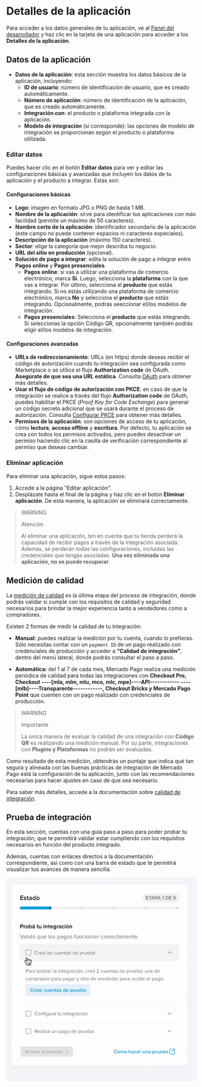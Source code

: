 # Detalles de la aplicación

Para acceder a los datos generales de tu aplicación, ve al [Panel del desarrollador](/developers/panel/app) y haz clic en la tarjeta de una aplicación para acceder a los **Detalles de la aplicación**.

## Datos de la aplicación

* **Datos de la aplicación**: esta sección muestra los datos básicos de la aplicación, incluyendo:
  - **ID de usuario**: número de identificación de usuario, que es creado automáticamente.
  - **Número de aplicación**: número de identificación de la aplicación, que es creado automáticamente.
  - **Integración con**: el producto o plataforma integrada con la aplicación.
  - **Modelo de integración** (si corresponde): las opciones de modelo de integración se proporcionan según el producto o plataforma utilizada.

### Editar datos

Puedes hacer clic en el botón **Editar datos** para ver y editar las configuraciones básicas y avanzadas que incluyen los datos de tu aplicación y el producto a integrar. Estas son:

#### Configuraciones básicas

* **Logo**: imagen en formato JPG o PNG de hasta 1 MB.
* **Nombre de la aplicación**: sirve para identificar tus aplicaciones con más facilidad (permite un máximo de 50 caracteres).
* **Nombre corto de la aplicación**: identificador secundario de la aplicación (este campo no puede contener espacios ni caracteres especiales).
* **Descripción de la aplicación** (máximo 150 caracteres).
* **Sector**: elige la categoría que mejor describa tu negocio.
* **URL del sitio en producción** (opcional).
* **Solución de pago a integrar**: edita la solución de pago a integrar entre **Pagos online** y **Pagos presenciales**.
  - **Pagos online**: si vas a utilizar una plataforma de comercio electrónico, marca **Sí**. Luego, selecciona la **plataforma** con la que vas a integrar. Por último, selecciona el **producto** que estás integrando. Si no estás utilizando una plataforma de comercio electrónico, marca **No** y selecciona el **producto** que estás integrando. Opcionalmente, podrás seeccionar el/los modelos de integración.
  - **Pagos presenciales**: Selecciona el **producto** que estás integrando. Si seleccionas la opción Código QR, opcionalmente también podrás eligir el/los modelos de integración.

#### Configuraciones avanzadas

* **URLs de redireccionamiento**: URLs (en https) donde deseas recibir el código de autorización cuando tu integración sea configurada como Marketplace o se utilice el flujo **Authorization code** de OAuth. **Asegúrate de que sea una URL estática**. Consulta [OAuth](/developers/es/docs/security/oauth/introduction) para obtener más detalles.
* **Usar el flujo de código de autorización con PKCE**: en caso de que la integración se realice a través del flujo **Authorization code** de OAuth, puedes habilitar el PKCE (_Proof Key for Code Exchange_) para generar un código secreto adicional que se usará durante el proceso de autorización. Consulta [Configurar PKCE](/developers/es/docs/security/oauth/creation#:~:text=Access%20Token.-,Configurar%20PKCE,-El%20PKCE%20) para obtener más detalles. 
* **Permisos de la aplicación**: son opciones de acceso de tu aplicación, cómo **lectura**, **acceso offline** y **escritura**. Por defecto, tu aplicación se crea con todos los permisos activados, pero puedes desactivar un permiso haciendo clic en la casilla de verificación correspondiente al permiso que deseas cambiar.

### Eliminar aplicación

Para eliminar una aplicación, sigue estos pasos:

1. Accede a la página "Editar aplicación".
2. Desplázate hasta el final de la página y haz clic en el botón **Eliminar aplicación**.
De esta manera, la aplicación se eliminará correctamente.

> WARNING
>
> Atención
>
> Al eliminar una aplicación, ten en cuenta que tu tienda perderá la capacidad de recibir pagos a través de la integración asociada. Además, se perderán todas las configuraciones, incluidas las credenciales que tengas asociadas. **Una vez eliminada una aplicación, no se puede recuperar**.

## Medición de calidad

La [medición de calidad](/developers/es/guides/additional-content/homologator/homologator) es la última etapa del proceso de integración, donde podrás validar si cumple con los requisitos de calidad y seguridad necesarios para brindar la mejor experiencia tanto a vendedores como a compradores. 

Existen 2 formas de medir la calidad de tu integración:
 * **Manual:** puedes realizar la medición por tu cuenta, cuando lo prefieras. Sólo necesitas contar con un `payment ID` de un pago realizado con credenciales de producción y acceder a **“Calidad de integración"**, dentro del menú lateral, donde podrás consultar el paso a paso. 

 * **Automática:**  del 1 al 7 de cada mes, Mercado Pago realiza una medición periódica de calidad para todas las integraciones con **Checkout Pro, Checkout ----[mla, mlm, mlu, mco, mlc, mpe]----API------------ ----[mlb]----Transparente------------, Checkout Bricks y Mercado Pago Point** que cuenten con un pago realizado con credenciales de producción.

> WARNING
>
> Importante
>
> La única manera de evaluar la calidad de una integración con **Código QR** es realizando una medición manual. Por su parte, integraciones con **Plugins y Plataformas** no podrán ser evaluadas.

Como resultado de esta medición, obtendrás un puntaje que indica qué tan segura y alineada con las buenas prácticas de integración de Mercado Pago está la configuración de tu aplicación, junto con las recomendaciones necesarias para hacer ajustes en caso de que sea necesario. 

Para saber más detalles, accede a la documentación sobre [calidad de integración](/developers/es/guides/additional-content/homologator/homologator).

## Prueba de integración

En esta sección, cuentas con una guía paso a paso para poder probar tu integración, que te permitirá validar estar cumpliendo con los requisitos necesarios en función del producto integrado. 

Además, cuentas con enlaces directos a la documentación correspondiente, así como con una barra de estado que te permitirá visualizar tus avances de manera sencilla.

![pantalla de validación de prueba de integración](/images/dashboard/testing-validation-es.gif)